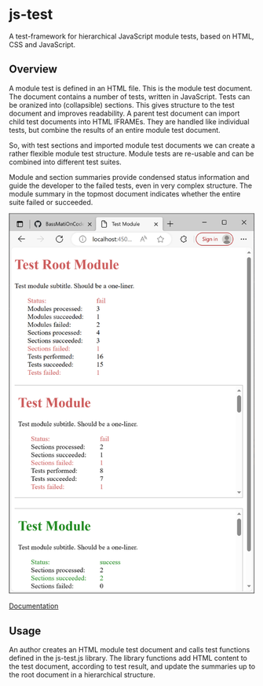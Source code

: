 # js-test
A test-framework for hierarchical JavaScript module tests, based on HTML, CSS and JavaScript.

## Overview
A module test is defined in an HTML file. This is the module test document. The document contains a number of tests, written in JavaScript. Tests can be oranized into (collapsible) sections. This gives structure to the test document and improves readability.
A parent test document can import child test documents into HTML IFRAMEs. They are handled like individual tests, but combine the results of an entire module test document.

So, with test sections and imported module test documents we can create a rather flexible module test structure. Module tests are re-usable and can be combined into different test suites.  

Module and section summaries provide condensed status information and guide the developer to the failed tests, even in very complex structure. The module summary in the topmost document indicates whether the entire suite failed or succeeded.


<img src="https://github.com/bassmationcode/js-test/blob/main/docs/img/fig-001.png?raw=true" alt="First impression" style="width:500px"/>

<p><a href="https://bassmationcode.github.io/js-test/js-test.htm">Documentation</a></p>


## Usage
An author creates an HTML module test document and calls test functions defined in the js-test.js library. The library functions add HTML content to the test document, according to test result, and update the summaries up to the root document in a hierarchical structure.
